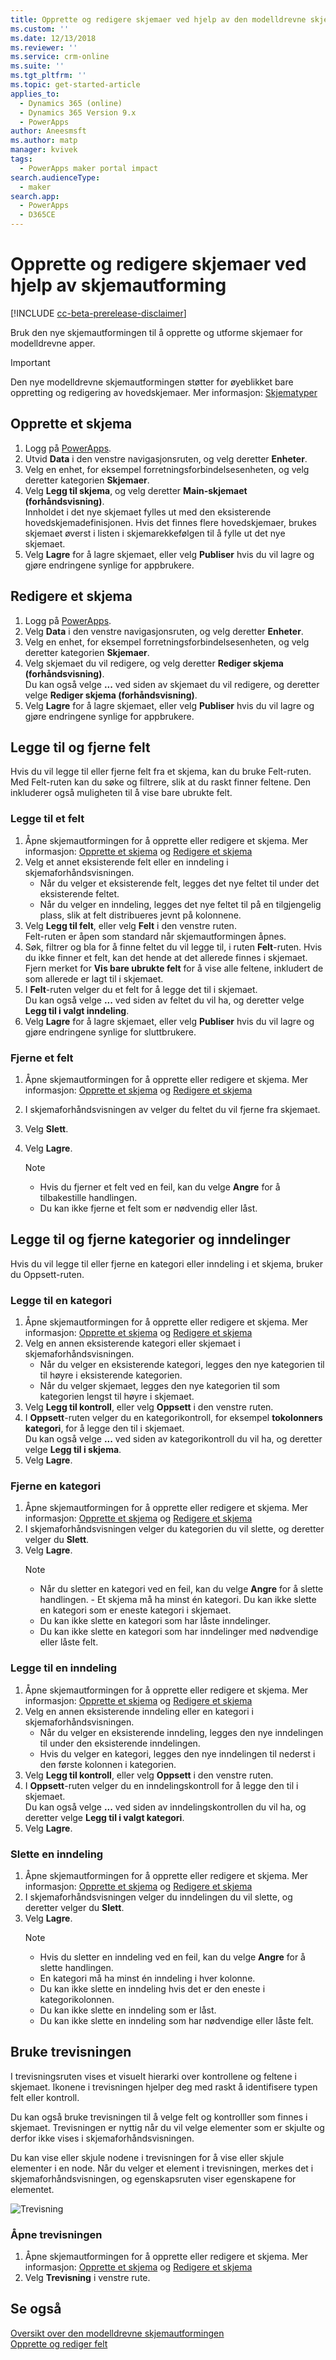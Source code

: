 ```yaml
---
title: Opprette og redigere skjemaer ved hjelp av den modelldrevne skjemautformingen | MicrosoftDocs
ms.custom: ''
ms.date: 12/13/2018
ms.reviewer: ''
ms.service: crm-online
ms.suite: ''
ms.tgt_pltfrm: ''
ms.topic: get-started-article
applies_to:
  - Dynamics 365 (online)
  - Dynamics 365 Version 9.x
  - PowerApps
author: Aneesmsft
ms.author: matp
manager: kvivek
tags:
  - PowerApps maker portal impact
search.audienceType:
  - maker
search.app:
  - PowerApps
  - D365CE
---
```


# <a name="create-and-edit-forms-using-the-form-designer"></a>Opprette og redigere skjemaer ved hjelp av skjemautforming 
[!INCLUDE [cc-beta-prerelease-disclaimer](../../includes/cc-beta-prerelease-disclaimer.md)]

Bruk den nye skjemautformingen til å opprette og utforme skjemaer for modelldrevne apper.

> [!IMPORTANT]
> Den nye modelldrevne skjemautformingen støtter for øyeblikket bare oppretting og redigering av hovedskjemaer. Mer informasjon: [Skjematyper](types-forms.md)

## <a name="create-a-form"></a>Opprette et skjema 
1. Logg på [PowerApps](https://web.powerapps.com/?utm_source=padocs&utm_medium=linkinadoc&utm_campaign=referralsfromdoc). 
2. Utvid **Data** i den venstre navigasjonsruten, og velg deretter **Enheter**. 
3. Velg en enhet, for eksempel forretningsforbindelsesenheten, og velg deretter kategorien **Skjemaer**. 
4. Velg **Legg til skjema**, og velg deretter **Main-skjemaet (forhåndsvisning)**.     
    Innholdet i det nye skjemaet fylles ut med den eksisterende hovedskjemadefinisjonen. Hvis det finnes flere hovedskjemaer, brukes skjemaet øverst i listen i skjemarekkefølgen til å fylle ut det nye skjemaet. 
5. Velg **Lagre** for å lagre skjemaet, eller velg **Publiser** hvis du vil lagre og gjøre endringene synlige for appbrukere.  

## <a name="edit-a-form"></a>Redigere et skjema 
1. Logg på [PowerApps](https://web.powerapps.com/?utm_source=padocs&utm_medium=linkinadoc&utm_campaign=referralsfromdoc). 
2. Velg **Data** i den venstre navigasjonsruten, og velg deretter **Enheter**. 
3. Velg en enhet, for eksempel forretningsforbindelsesenheten, og velg deretter kategorien **Skjemaer**.
4. Velg skjemaet du vil redigere, og velg deretter **Rediger skjema (forhåndsvisning)**.  
   Du kan også velge **...** ved siden av skjemaet du vil redigere, og deretter velge **Rediger skjema (forhåndsvisning)**. 
5. Velg **Lagre** for å lagre skjemaet, eller velg **Publiser** hvis du vil lagre og gjøre endringene synlige for appbrukere. 

## <a name="add-and-remove-fields"></a>Legge til og fjerne felt 
Hvis du vil legge til eller fjerne felt fra et skjema, kan du bruke Felt-ruten. Med Felt-ruten kan du søke og filtrere, slik at du raskt finner feltene. Den inkluderer også muligheten til å vise bare ubrukte felt. 

### <a name="add-a-field"></a>Legge til et felt
1. Åpne skjemautformingen for å opprette eller redigere et skjema. Mer informasjon: [Opprette et skjema](#create-a-form) og [Redigere et skjema](#edit-a-form)
2. Velg et annet eksisterende felt eller en inndeling i skjemaforhåndsvisningen. 
    - Når du velger et eksisterende felt, legges det nye feltet til under det eksisterende feltet. 
    - Når du velger en inndeling, legges det nye feltet til på en tilgjengelig plass, slik at felt distribueres jevnt på kolonnene. 
3. Velg **Legg til felt**, eller velg **Felt** i den venstre ruten.  
   Felt-ruten er åpen som standard når skjemautformingen åpnes. 
4. Søk, filtrer og bla for å finne feltet du vil legge til, i ruten **Felt**-ruten. 
   Hvis du ikke finner et felt, kan det hende at det allerede finnes i skjemaet. Fjern merket for **Vis bare ubrukte felt** for å vise alle feltene, inkludert de som allerede er lagt til i skjemaet. 
5. I **Felt**-ruten velger du et felt for å legge det til i skjemaet. <br />
   Du kan også velge **...** ved siden av feltet du vil ha, og deretter velge **Legg til i valgt inndeling**. 
6. Velg **Lagre** for å lagre skjemaet, eller velg **Publiser** hvis du vil lagre og gjøre endringene synlige for sluttbrukere. 

### <a name="remove-a-field"></a>Fjerne et felt
1. Åpne skjemautformingen for å opprette eller redigere et skjema. Mer informasjon: [Opprette et skjema](#create-a-form) og [Redigere et skjema](#edit-a-form)
2. I skjemaforhåndsvisningen av velger du feltet du vil fjerne fra skjemaet. 
3. Velg **Slett**. <br />
4. Velg **Lagre**. 

    > [!NOTE]
    >   -  Hvis du fjerner et felt ved en feil, kan du velge **Angre** for å tilbakestille handlingen. 
    >   -  Du kan ikke fjerne et felt som er nødvendig eller låst. 

## <a name="add-and-remove-tabs-and-sections"></a>Legge til og fjerne kategorier og inndelinger 
Hvis du vil legge til eller fjerne en kategori eller inndeling i et skjema, bruker du Oppsett-ruten. 

### <a name="add-a-tab"></a>Legge til en kategori
1. Åpne skjemautformingen for å opprette eller redigere et skjema. Mer informasjon: [Opprette et skjema](#create-a-form) og [Redigere et skjema](#edit-a-form) 
2. Velg en annen eksisterende kategori eller skjemaet i skjemaforhåndsvisningen. 
    - Når du velger en eksisterende kategori, legges den nye kategorien til til høyre i eksisterende kategorien. 
    - Når du velger skjemaet, legges den nye kategorien til som kategorien lengst til høyre i skjemaet. 
3. Velg **Legg til kontroll**, eller velg **Oppsett** i den venstre ruten.  
4. I **Oppsett**-ruten velger du en kategorikontroll, for eksempel **tokolonners kategori**, for å legge den til i skjemaet. <br />
   Du kan også velge **...** ved siden av kategorikontroll du vil ha, og deretter velge **Legg til i skjema**.  
5. Velg **Lagre**. 


### <a name="remove-a-tab"></a>Fjerne en kategori
1. Åpne skjemautformingen for å opprette eller redigere et skjema. Mer informasjon: [Opprette et skjema](#create-a-form) og [Redigere et skjema](#edit-a-form)
2. I skjemaforhåndsvisningen velger du kategorien du vil slette, og deretter velger du **Slett**. 
3. Velg **Lagre**. 
    > [!NOTE]
    >    - Når du sletter en kategori ved en feil, kan du velge **Angre** for å slette handlingen. 
    >     - Et skjema må ha minst én kategori. Du kan ikke slette en kategori som er eneste kategori i skjemaet. 
    >    - Du kan ikke slette en kategori som har låste inndelinger. 
    >    - Du kan ikke slette en kategori som har inndelinger med nødvendige eller låste felt. 

### <a name="add-a-section"></a>Legge til en inndeling 
1. Åpne skjemautformingen for å opprette eller redigere et skjema. Mer informasjon: [Opprette et skjema](#create-a-form) og [Redigere et skjema](#edit-a-form)
2. Velg en annen eksisterende inndeling eller en kategori i skjemaforhåndsvisningen. 
    - Når du velger en eksisterende inndeling, legges den nye inndelingen til under den eksisterende inndelingen. 
    - Hvis du velger en kategori, legges den nye inndelingen til nederst i den første kolonnen i kategorien. 
3. Velg **Legg til kontroll**, eller velg **Oppsett** i den venstre ruten.
4. I **Oppsett**-ruten velger du en inndelingskontroll for å legge den til i skjemaet. <br />
   Du kan også velge **...** ved siden av inndelingskontrollen du vil ha, og deretter velge **Legg til i valgt kategori**.      
5. Velg **Lagre**. 
 

### <a name="delete-a-section"></a>Slette en inndeling 
1. Åpne skjemautformingen for å opprette eller redigere et skjema. Mer informasjon: [Opprette et skjema](#create-a-form) og [Redigere et skjema](#edit-a-form) 
2. I skjemaforhåndsvisningen velger du inndelingen du vil slette, og deretter velger du **Slett**.  
3. Velg **Lagre**. 
    > [!NOTE]
    >    - Hvis du sletter en inndeling ved en feil, kan du velge **Angre** for å slette handlingen. 
    >    - En kategori må ha minst én inndeling i hver kolonne.  
    >    - Du kan ikke slette en inndeling hvis det er den eneste i kategorikolonnen. 
    >    - Du kan ikke slette en inndeling som er låst. 
    >    - Du kan ikke slette en inndeling som har nødvendige eller låste felt. 
 
## <a name="use-the-tree-view"></a>Bruke trevisningen 
I trevisningsruten vises et visuelt hierarki over kontrollene og feltene i skjemaet. Ikonene i trevisningen hjelper deg med raskt å identifisere typen felt eller kontroll. 

Du kan også bruke trevisningen til å velge felt og kontrolller som finnes i skjemaet. Trevisningen er nyttig når du vil velge elementer som er skjulte og derfor ikke vises i skjemaforhåndsvisningen. 

Du kan vise eller skjule nodene i trevisningen for å vise eller skjule elementer i en node. Når du velger et element i trevisningen, merkes det i skjemaforhåndsvisningen, og egenskapsruten viser egenskapene for elementet. 

   ![Trevisning](media/tree-view.png)

### <a name="open-the-tree-view"></a>Åpne trevisningen 
1. Åpne skjemautformingen for å opprette eller redigere et skjema. Mer informasjon: [Opprette et skjema](#create-a-form) og [Redigere et skjema](#edit-a-form)  
2. Velg **Trevisning** i venstre rute.

## <a name="see-also"></a>Se også
[Oversikt over den modelldrevne skjemautformingen](form-designer-overview.md) <br />
[Opprette og rediger felt](../common-data-service/create-edit-field-portal.md)
